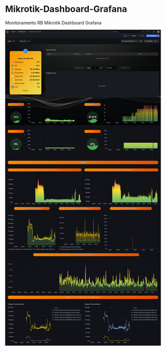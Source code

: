 # Mikrotik-Dashboard-Grafana
Monitoramento RB Mikrotik Dashboard Grafana

<img src="img/Screenshot%202025-05-22%20at%2017-27-25%20Monitoramento%20RB%20-%20Dashboards%20-%20Grafana.png" title="Dashboard Mikrotik" alt="Dashboard Mikrotik" width="600"/>

